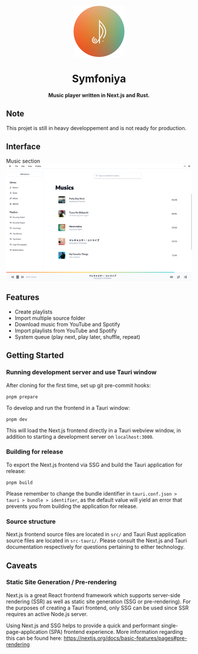 <p align="center">
    <img src=public/symfoniya_logo.png width=138/>
</p>
<h1 align="center">Symfoniya</h1>
<p align="center"><strong>Music player written in Next.js and Rust.</strong></p>

## Note
This projet is still in heavy developpement and is not ready for production.

## Interface
Music section
![Music section](public/music_section.png)
## Features
- Create playlists
- Import multiple source folder
- Download music from YouTube and Spotify
- Import playlists from YouTube and Spotify
- System queue (play next, play later, shuffle, repeat)

## Getting Started

### Running development server and use Tauri window

After cloning for the first time, set up git pre-commit hooks:

```shell
pnpm prepare
```

To develop and run the frontend in a Tauri window:

```shell
pnpm dev
```

This will load the Next.js frontend directly in a Tauri webview window, in addition to
starting a development server on `localhost:3000`.

### Building for release

To export the Next.js frontend via SSG and build the Tauri application for release:

```shell
pnpm build
```

Please remember to change the bundle identifier in
`tauri.conf.json > tauri > bundle > identifier`, as the default value will yield an
error that prevents you from building the application for release.

### Source structure

Next.js frontend source files are located in `src/` and Tauri Rust application source
files are located in `src-tauri/`. Please consult the Next.js and Tauri documentation
respectively for questions pertaining to either technology.

## Caveats

### Static Site Generation / Pre-rendering

Next.js is a great React frontend framework which supports server-side rendering (SSR)
as well as static site generation (SSG or pre-rendering). For the purposes of creating a
Tauri frontend, only SSG can be used since SSR requires an active Node.js server.

Using Next.js and SSG helps to provide a quick and performant single-page-application
(SPA) frontend experience. More information regarding this can be found here:
https://nextjs.org/docs/basic-features/pages#pre-rendering


